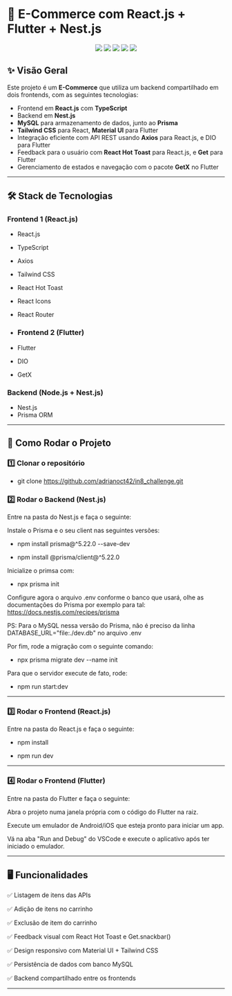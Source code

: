 # 🚀 E-Commerce com React.js + Flutter + Nest.js

<p align="center">
  <img src="https://img.shields.io/badge/React-18-blue.svg" />
  <img src="https://img.shields.io/badge/Flutter-3.22-blue.svg" />
  <img src="https://img.shields.io/badge/NestJS-10-red.svg" />
  <img src="https://img.shields.io/badge/TypeScript-5-blue.svg" />
  <img src="https://img.shields.io/badge/MIT-License-green.svg" />
</p>

## ✨ Visão Geral

Este projeto é um **E-Commerce** que utiliza um backend compartilhado em dois frontends, com as seguintes tecnologias:

- Frontend em **React.js** com **TypeScript**
- Backend em **Nest.js**
- **MySQL** para armazenamento de dados, junto ao **Prisma**
- **Tailwind CSS** para React, **Material UI** para Flutter
- Integração eficiente com API REST usando **Axios** para React.js, e DIO para Flutter
- Feedback para o usuário com **React Hot Toast** para React.js, e **Get** para Flutter
- Gerenciamento de estados e navegação com o pacote **GetX** no Flutter

---

## 🛠️ Stack de Tecnologias

### Frontend 1 (React.js)

- React.js
- TypeScript
- Axios
- Tailwind CSS
- React Hot Toast
- React Icons
- React Router

- ### Frontend 2 (Flutter)

- Flutter
- DIO
- GetX

### Backend (Node.js + Nest.js)

- Nest.js
- Prisma ORM

---

## 🚀 Como Rodar o Projeto


### 1️⃣ Clonar o repositório

* git clone https://github.com/adrianoct42/in8_challenge.git


### 2️⃣ Rodar o Backend (Nest.js)

Entre na pasta do Nest.js e faça o seguinte:

Instale o Prisma e o seu client nas seguintes versões:

* npm install prisma@^5.22.0 --save-dev

* npm install @prisma/client@^5.22.0

Inicialize o primsa com:

* npx prisma init

Configure agora o arquivo .env conforme o banco que usará, olhe as documentações do Prisma por exemplo para tal: https://docs.nestjs.com/recipes/prisma

PS: Para o MySQL nessa versão do Prisma, não é preciso da linha DATABASE_URL="file:./dev.db" no arquivo .env

Por fim, rode a migração com o seguinte comando:

* npx prisma migrate dev --name init

Para que o servidor execute de fato, rode:

* npm run start:dev

---

### 3️⃣ Rodar o Frontend (React.js)

Entre na pasta do React.js e faça o seguinte:


* npm install

* npm run dev

---

### 4️⃣ Rodar o Frontend (Flutter)

Entre na pasta do Flutter e faça o seguinte:

Abra o projeto numa janela própria com o código do Flutter na raiz.

Execute um emulador de Android/iOS que esteja pronto para iniciar um app.

Vá na aba "Run and Debug" do VSCode e execute o aplicativo após ter iniciado o emulador.

---

## 🖥️ Funcionalidades

✅ Listagem de itens das APIs

✅ Adição de itens no carrinho

✅ Exclusão de item do carrinho

✅ Feedback visual com React Hot Toast e Get.snackbar()

✅ Design responsivo com Material UI + Tailwind CSS

✅ Persistência de dados com banco MySQL

✅ Backend compartilhado entre os frontends

---
